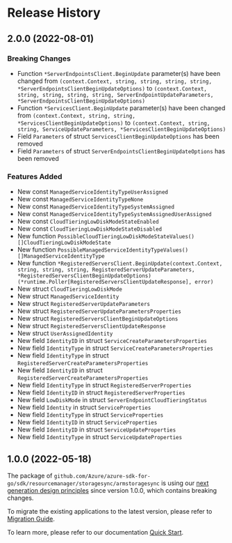 # Release History

## 2.0.0 (2022-08-01)
### Breaking Changes

- Function `*ServerEndpointsClient.BeginUpdate` parameter(s) have been changed from `(context.Context, string, string, string, string, *ServerEndpointsClientBeginUpdateOptions)` to `(context.Context, string, string, string, string, ServerEndpointUpdateParameters, *ServerEndpointsClientBeginUpdateOptions)`
- Function `*ServicesClient.BeginUpdate` parameter(s) have been changed from `(context.Context, string, string, *ServicesClientBeginUpdateOptions)` to `(context.Context, string, string, ServiceUpdateParameters, *ServicesClientBeginUpdateOptions)`
- Field `Parameters` of struct `ServicesClientBeginUpdateOptions` has been removed
- Field `Parameters` of struct `ServerEndpointsClientBeginUpdateOptions` has been removed

### Features Added

- New const `ManagedServiceIdentityTypeUserAssigned`
- New const `ManagedServiceIdentityTypeNone`
- New const `ManagedServiceIdentityTypeSystemAssigned`
- New const `ManagedServiceIdentityTypeSystemAssignedUserAssigned`
- New const `CloudTieringLowDiskModeStateEnabled`
- New const `CloudTieringLowDiskModeStateDisabled`
- New function `PossibleCloudTieringLowDiskModeStateValues() []CloudTieringLowDiskModeState`
- New function `PossibleManagedServiceIdentityTypeValues() []ManagedServiceIdentityType`
- New function `*RegisteredServersClient.BeginUpdate(context.Context, string, string, string, RegisteredServerUpdateParameters, *RegisteredServersClientBeginUpdateOptions) (*runtime.Poller[RegisteredServersClientUpdateResponse], error)`
- New struct `CloudTieringLowDiskMode`
- New struct `ManagedServiceIdentity`
- New struct `RegisteredServerUpdateParameters`
- New struct `RegisteredServerUpdateParametersProperties`
- New struct `RegisteredServersClientBeginUpdateOptions`
- New struct `RegisteredServersClientUpdateResponse`
- New struct `UserAssignedIdentity`
- New field `IdentityID` in struct `ServiceCreateParametersProperties`
- New field `IdentityType` in struct `ServiceCreateParametersProperties`
- New field `IdentityType` in struct `RegisteredServerCreateParametersProperties`
- New field `IdentityID` in struct `RegisteredServerCreateParametersProperties`
- New field `IdentityType` in struct `RegisteredServerProperties`
- New field `IdentityID` in struct `RegisteredServerProperties`
- New field `LowDiskMode` in struct `ServerEndpointCloudTieringStatus`
- New field `Identity` in struct `ServiceProperties`
- New field `IdentityType` in struct `ServiceProperties`
- New field `IdentityID` in struct `ServiceProperties`
- New field `IdentityID` in struct `ServiceUpdateProperties`
- New field `IdentityType` in struct `ServiceUpdateProperties`


## 1.0.0 (2022-05-18)

The package of `github.com/Azure/azure-sdk-for-go/sdk/resourcemanager/storagesync/armstoragesync` is using our [next generation design principles](https://azure.github.io/azure-sdk/general_introduction.html) since version 1.0.0, which contains breaking changes.

To migrate the existing applications to the latest version, please refer to [Migration Guide](https://aka.ms/azsdk/go/mgmt/migration).

To learn more, please refer to our documentation [Quick Start](https://aka.ms/azsdk/go/mgmt).